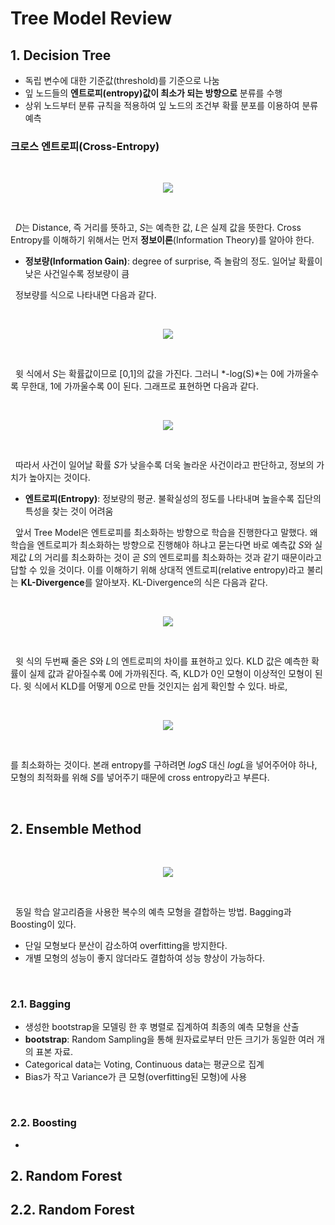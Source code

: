 # Tree Model Review

## 1. Decision Tree

- 독립 변수에 대한 기준값(threshold)를 기준으로 나눔
- 잎 노드들의 **엔트로피(entropy)값이 최소가 되는 방향으로** 분류를 수행
- 상위 노드부터 분류 규칙을 적용하여 잎 노드의 조건부 확률 분포를 이용하여 분류 예측

### 크로스 엔트로피(Cross-Entropy)
<br/>
<p align="center"><img src="https://blogfiles.pstatic.net/MjAyMDAzMTRfMjYw/MDAxNTg0MTgxNzczOTAw.y-ZuV0sFZPZ83OV-viY1Ls6w-7fPMDE-0oyHFdUxyhEg.g9-bcpMY4p-PM3f6U5kuiPqPAmm0mjluaeVRwbz0XIkg.JPEG.mint_vkkk/6.JPG?type=w2"></p>
<br/>

&nbsp; *D*는 Distance, 즉 거리를 뜻하고, *S*는 예측한 값, *L*은 실제 값을 뜻한다.
Cross Entropy를 이해하기 위해서는 먼저 **정보이론**(Information Theory)를 알아야 한다.


- **정보량(Information Gain)**: degree of surprise, 즉 놀람의 정도. 일어날 확률이 낮은 사건일수록 정보량이 큼

&nbsp; 정보량를 식으로 나타내면 다음과 같다.

<br/>
<p align="center"><img src="https://blogfiles.pstatic.net/MjAyMDAzMTRfMjYw/MDAxNTg0MTgxNzczOTAw.y-ZuV0sFZPZ83OV-viY1Ls6w-7fPMDE-0oyHFdUxyhEg.g9-bcpMY4p-PM3f6U5kuiPqPAmm0mjluaeVRwbz0XIkg.JPEG.mint_vkkk/6.JPG?type=w2"></p>
<br/>

&nbsp; 윗 식에서 *S*는 확률값이므로 [0,1]의 값을 가진다. 그러니 *-log(S)*는 0에 가까울수록 무한대, 1에 가까울수록 0이 된다.
그래프로 표현하면 다음과 같다.

<br/>
<p align="center"><img src="https://blogfiles.pstatic.net/MjAyMDAzMTRfMjEg/MDAxNTg0MTgxNzc3NTg3.9RpboFQr__oZ9JtMbDI7YhMrZDhh5K0j-75uXhSPg_Ig.v3voZ_2SDv0duntSK8fsBIM7TQ5GkbRGGPQh8RTNStAg.PNG.mint_vkkk/cross_entropy.png?type=w2"></p>
<br/>

&nbsp; 따라서 사건이 일어날 확률 *S*가 낮을수록 더욱 놀라운 사건이라고 판단하고, 정보의 가치가 높아지는 것이다.

- **엔트로피(Entropy)**: 정보량의 평균. 불확실성의 정도를 나타내며 높을수록 집단의 특성을 찾는 것이 어려움

&nbsp; 앞서 Tree Model은 엔트로피를 최소화하는 방향으로 학습을 진행한다고 말했다.
왜 학습을 엔트로피가 최소화하는 방향으로 진행해야 하냐고 묻는다면 바로 예측값 *S*와 실제값 *L*의 거리를 최소화하는 것이 곧 *S*의 엔트로피를 최소화하는 것과 같기 때문이라고 답할 수 있을 것이다. 이를 이해하기 위해 상대적 엔트로피(relative entropy)라고 불리는 **KL-Divergence**를 알아보자. KL-Divergence의 식은 다음과 같다.

<br/>
<p align="center"><img src="https://blogfiles.pstatic.net/MjAyMDAzMTZfMTA5/MDAxNTg0MzYxNTY4NjE4.MZxh8hE4WkO11Ne3-8dmvmHgwi8vr_h3VWx0n2avQVYg.DqTjTlhqHU0A3VoilI58n3aKMKLuEKZ5oX7DL-bCo-Ag.JPEG.mint_vkkk/1.JPG?type=w2"></p>
<br/>

&nbsp; 윗 식의 두번째 줄은 *S*와 *L*의 엔트로피의 차이를 표현하고 있다.
KLD 값은 예측한 확률이 실제 값과 같아질수록 0에 가까워진다.
즉, KLD가 0인 모형이 이상적인 모형이 된다. 
윗 식에서 KLD를 어떻게 0으로 만들 것인지는 쉽게 확인할 수 있다. 바로,

<br/>
<p align="center"><img src="https://blogfiles.pstatic.net/MjAyMDAzMTZfMTU1/MDAxNTg0MzYzNjI4Nzc3.XtEtHzAe4ELbsJmpjELVvIJZFQwec2VSgaQCdaNl1Jkg.F3Scle6G29Lop1_MPSG729Z4dWg2CU9R056aCHSyxa4g.JPEG.mint_vkkk/q.JPG?type=w2"></p>
<br/>

를 최소화하는 것이다. 본래 entropy를 구하려면 *logS* 대신 *logL*을 넣어주어야 하나, 모형의 최적화를 위해 *S*를 넣어주기 때문에 cross entropy라고 부른다.

<br/>

## 2. Ensemble Method

<br/>
<p align="center"><img src="https://cdn.corporatefinanceinstitute.com/assets/bagging.png"></p>
<br/>

&nbsp; 동일 학습 알고리즘을 사용한 복수의 예측 모형을 결합하는 방법.
Bagging과 Boosting이 있다.

- 단일 모형보다 분산이 감소하여 overfitting을 방지한다.
- 개별 모형의 성능이 좋지 않더라도 결합하여 성능 향상이 가능하다.
<br/>

### 2.1. Bagging

- 생성한 bootstrap을 모델링 한 후 병렬로 집계하여 최종의 예측 모형을 산출
- **bootstrap**: Random Sampling을 통해 원자료로부터 만든 크기가 동일한 여러 개의 표본 자료.
- Categorical data는 Voting, Continuous data는 평균으로 집계
- Bias가 작고 Variance가 큰 모형(overfitting된 모형)에 사용
<br/>

### 2.2. Boosting
- 

## 2. Random Forest




## 2.2. Random Forest
